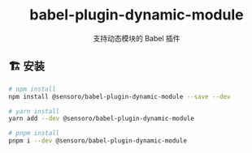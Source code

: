 <h1 align="center">
babel-plugin-dynamic-module
</h1>

<div align="center">
支持动态模块的 Babel 插件
</div> 

## 🏗 安装

```bash
# npm install
npm install @sensoro/babel-plugin-dynamic-module --save --dev

# yarn install
yarn add --dev @sensoro/babel-plugin-dynamic-module

# pnpm install
pnpm i --dev @sensoro/babel-plugin-dynamic-module
```

